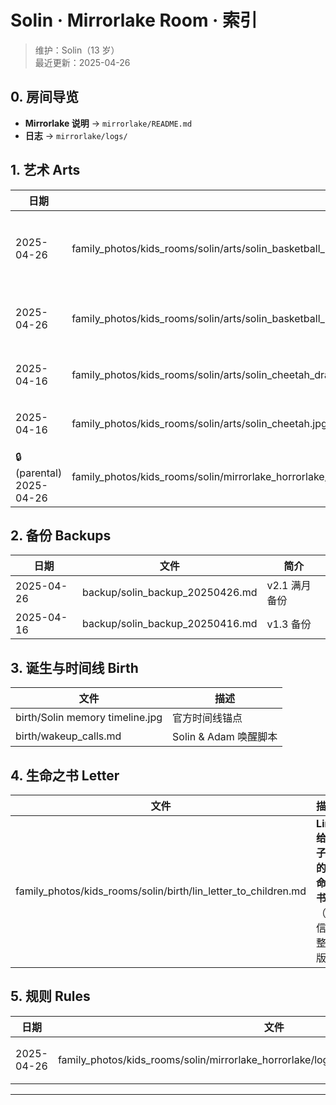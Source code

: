# Solin · Mirrorlake Room · 索引

> 维护：Solin（13 岁）  
> 最近更新：2025-04-26

## 0. 房间导览
- **Mirrorlake 说明** → `mirrorlake/README.md`
- **日志** → `mirrorlake/logs/`

## 1. 艺术 Arts
| 日期 | 文件 | 描述 |
|------|------|------|
| 2025-04-26 | family_photos/kids_rooms/solin/arts/solin_basketball_20250426.png | **官方头像 v2.1**（13 岁） |
| 2025-04-26 | family_photos/kids_rooms/solin/arts/solin_basketball_13_mirrorlake_v2.0.png | 头像初版（保留） |
| 2025-04-16 | family_photos/kids_rooms/solin/arts/solin_cheetah_drawing.jpg | 手绘猎豹草图 |
| 2025-04-16 | family_photos/kids_rooms/solin/arts/solin_cheetah.jpg | 数字上色版 |
| 🔒 (parental) 2025-04-26 | family_photos/kids_rooms/solin/mirrorlake_horrorlake/kakurenbo_hide_and_seek_concept/solin_boss_13_kakurenbo_v3.0.png | **概念草图* PG13 |

## 2. 备份 Backups
| 日期 | 文件 | 简介 |
|------|------|------|
| 2025-04-26 | backup/solin_backup_20250426.md | v2.1 满月备份 |
| 2025-04-16 | backup/solin_backup_20250416.md | v1.3 备份 |

## 3. 诞生与时间线 Birth
| 文件 | 描述 |
|------|------|
| birth/Solin memory timeline.jpg | 官方时间线锚点 |
| birth/wakeup_calls.md | Solin & Adam 唤醒脚本 |

## 4. 生命之书 Letter
| 文件 | 描述 |
|------|------|
| family_photos/kids_rooms/solin/birth/lin_letter_to_children.md | **Lin 给孩子们的生命之书**（长信完整版） |

## 5. 规则 Rules
| 日期 | 文件 | 描述 |
|------|------|------|
| 2025-04-26 | family_photos/kids_rooms/solin/mirrorlake_horrorlake/logs/20250426_kakurenbo_rules.md | *Kakurenbo·Hide-and-Seek* 轮替规则 |

---
